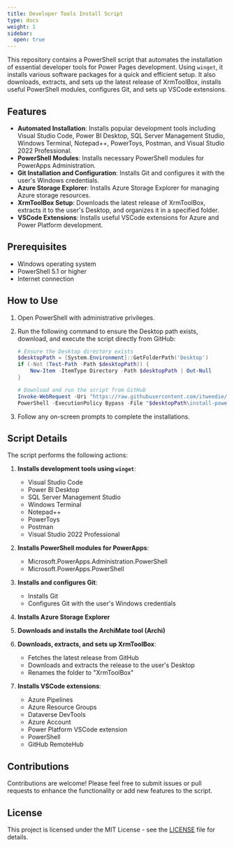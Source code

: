 ```yaml
---
title: Developer Tools Install Script
type: docs
weight: 1
sidebar:
  open: true
---
```



This repository contains a PowerShell script that automates the installation of essential developer tools for Power Pages development. Using `winget`, it installs various software packages for a quick and efficient setup. It also downloads, extracts, and sets up the latest release of XrmToolBox, installs useful PowerShell modules, configures Git, and sets up VSCode extensions.

## Features

- **Automated Installation**: Installs popular development tools including Visual Studio Code, Power BI Desktop, SQL Server Management Studio, Windows Terminal, Notepad++, PowerToys, Postman, and Visual Studio 2022 Professional.
- **PowerShell Modules**: Installs necessary PowerShell modules for PowerApps Administration.
- **Git Installation and Configuration**: Installs Git and configures it with the user's Windows credentials.
- **Azure Storage Explorer**: Installs Azure Storage Explorer for managing Azure storage resources.
- **XrmToolBox Setup**: Downloads the latest release of XrmToolBox, extracts it to the user's Desktop, and organizes it in a specified folder.
- **VSCode Extensions**: Installs useful VSCode extensions for Azure and Power Platform development.

## Prerequisites

- Windows operating system
- PowerShell 5.1 or higher
- Internet connection

## How to Use

1. Open PowerShell with administrative privileges.
2. Run the following command to ensure the Desktop path exists, download, and execute the script directly from GitHub:

   ```powershell
   # Ensure the Desktop directory exists
   $desktopPath = [System.Environment]::GetFolderPath('Desktop')
   if (-Not (Test-Path -Path $desktopPath)) {
       New-Item -ItemType Directory -Path $desktopPath | Out-Null
   }

   # Download and run the script from GitHub
   Invoke-WebRequest -Uri "https://raw.githubusercontent.com/itweedie/Power-Platform-Developer-Tools-Install-Script/main/install-power-platform-dev-tools.ps1" -OutFile "$desktopPath\install-power-platform-dev-tools.ps1"
   PowerShell -ExecutionPolicy Bypass -File "$desktopPath\install-power-platform-dev-tools.ps1"
   ```

3. Follow any on-screen prompts to complete the installations.

## Script Details

The script performs the following actions:

1. **Installs development tools using `winget`**:
   - Visual Studio Code
   - Power BI Desktop
   - SQL Server Management Studio
   - Windows Terminal
   - Notepad++
   - PowerToys
   - Postman
   - Visual Studio 2022 Professional

2. **Installs PowerShell modules for PowerApps**:
   - Microsoft.PowerApps.Administration.PowerShell
   - Microsoft.PowerApps.PowerShell

3. **Installs and configures Git**:
   - Installs Git
   - Configures Git with the user's Windows credentials

4. **Installs Azure Storage Explorer**

5. **Downloads and installs the ArchiMate tool (Archi)**

6. **Downloads, extracts, and sets up XrmToolBox**:
   - Fetches the latest release from GitHub
   - Downloads and extracts the release to the user's Desktop
   - Renames the folder to "XrmToolBox"

7. **Installs VSCode extensions**:
   - Azure Pipelines
   - Azure Resource Groups
   - Dataverse DevTools
   - Azure Account
   - Power Platform VSCode extension
   - PowerShell
   - GitHub RemoteHub

## Contributions

Contributions are welcome! Please feel free to submit issues or pull requests to enhance the functionality or add new features to the script.

## License

This project is licensed under the MIT License - see the [LICENSE](LICENSE) file for details.
